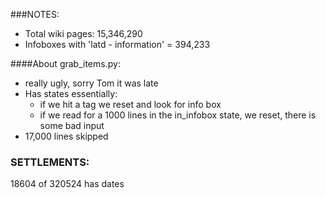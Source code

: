 ###NOTES:

* Total wiki pages: 15,346,290
* Infoboxes with 'latd - information' = 394,233 

####About grab_items.py:
* really ugly, sorry Tom it was late
* Has states essentially:
    * if we hit a </text> tag we reset and look for info box
    * if we read for a 1000 lines in the in_infobox state, we reset, there is some bad input
* 17,000 lines skipped


### SETTLEMENTS:
18604 of 320524 has dates
